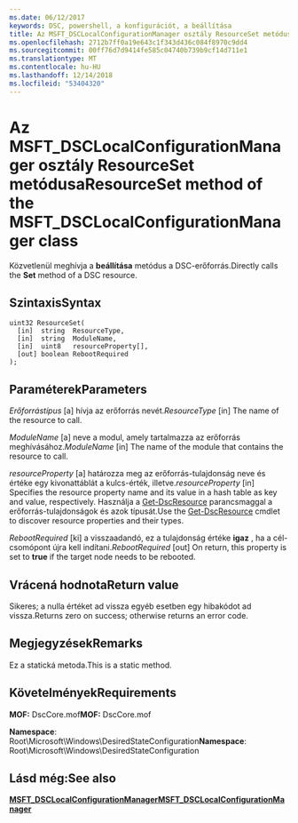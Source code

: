 ```yaml
---
ms.date: 06/12/2017
keywords: DSC, powershell, a konfigurációt, a beállítása
title: Az MSFT_DSCLocalConfigurationManager osztály ResourceSet metódusa
ms.openlocfilehash: 2712b7ff0a19e643c1f343d436c084f8970c9dd4
ms.sourcegitcommit: 00ff76d7d9414fe585c04740b739b9cf14d711e1
ms.translationtype: MT
ms.contentlocale: hu-HU
ms.lasthandoff: 12/14/2018
ms.locfileid: "53404320"
---
```

# <a name="resourceset-method-of-the-msftdsclocalconfigurationmanager-class"></a><span data-ttu-id="6e6e2-103">Az MSFT_DSCLocalConfigurationManager osztály ResourceSet metódusa</span><span class="sxs-lookup"><span data-stu-id="6e6e2-103">ResourceSet method of the MSFT_DSCLocalConfigurationManager class</span></span>

<span data-ttu-id="6e6e2-104">Közvetlenül meghívja a **beállítása** metódus a DSC-erőforrás.</span><span class="sxs-lookup"><span data-stu-id="6e6e2-104">Directly calls the **Set** method of a DSC resource.</span></span>

## <a name="syntax"></a><span data-ttu-id="6e6e2-105">Szintaxis</span><span class="sxs-lookup"><span data-stu-id="6e6e2-105">Syntax</span></span>

```mof
uint32 ResourceSet(
  [in]  string  ResourceType,
  [in]  string  ModuleName,
  [in]  uint8   resourceProperty[],
  [out] boolean RebootRequired
);
```

## <a name="parameters"></a><span data-ttu-id="6e6e2-106">Paraméterek</span><span class="sxs-lookup"><span data-stu-id="6e6e2-106">Parameters</span></span>

<span data-ttu-id="6e6e2-107">*Erőforrástípus* \[a\] hívja az erőforrás nevét.</span><span class="sxs-lookup"><span data-stu-id="6e6e2-107">*ResourceType* \[in\] The name of the resource to call.</span></span>

<span data-ttu-id="6e6e2-108">*ModuleName* \[a\] neve a modul, amely tartalmazza az erőforrás meghívásához.</span><span class="sxs-lookup"><span data-stu-id="6e6e2-108">*ModuleName* \[in\] The name of the module that contains the resource to call.</span></span>

<span data-ttu-id="6e6e2-109">*resourceProperty* \[a\] határozza meg az erőforrás-tulajdonság neve és értéke egy kivonattáblát a kulcs-érték, illetve.</span><span class="sxs-lookup"><span data-stu-id="6e6e2-109">*resourceProperty* \[in\] Specifies the resource property name and its value in a hash table as key and value, respectively.</span></span> <span data-ttu-id="6e6e2-110">Használja a [Get-DscResource](/powershell/module/PSDesiredStateConfiguration/Get-DscResource) parancsmaggal a erőforrás-tulajdonságok és azok típusát.</span><span class="sxs-lookup"><span data-stu-id="6e6e2-110">Use the [Get-DscResource](/powershell/module/PSDesiredStateConfiguration/Get-DscResource) cmdlet to discover resource properties and their types.</span></span>

<span data-ttu-id="6e6e2-111">*RebootRequired* \[ki\] a visszaadandó, ez a tulajdonság értéke **igaz** , ha a cél-csomópont újra kell indítani.</span><span class="sxs-lookup"><span data-stu-id="6e6e2-111">*RebootRequired* \[out\] On return, this property is set to **true** if the target node needs to be rebooted.</span></span>

## <a name="return-value"></a><span data-ttu-id="6e6e2-112">Vrácená hodnota</span><span class="sxs-lookup"><span data-stu-id="6e6e2-112">Return value</span></span>

<span data-ttu-id="6e6e2-113">Sikeres; a nulla értéket ad vissza egyéb esetben egy hibakódot ad vissza.</span><span class="sxs-lookup"><span data-stu-id="6e6e2-113">Returns zero on success; otherwise returns an error code.</span></span>

## <a name="remarks"></a><span data-ttu-id="6e6e2-114">Megjegyzések</span><span class="sxs-lookup"><span data-stu-id="6e6e2-114">Remarks</span></span>

<span data-ttu-id="6e6e2-115">Ez a statická metoda.</span><span class="sxs-lookup"><span data-stu-id="6e6e2-115">This is a static method.</span></span>

## <a name="requirements"></a><span data-ttu-id="6e6e2-116">Követelmények</span><span class="sxs-lookup"><span data-stu-id="6e6e2-116">Requirements</span></span>

<span data-ttu-id="6e6e2-117">**MOF:** DscCore.mof</span><span class="sxs-lookup"><span data-stu-id="6e6e2-117">**MOF:** DscCore.mof</span></span>

<span data-ttu-id="6e6e2-118">**Namespace**: Root\Microsoft\Windows\DesiredStateConfiguration</span><span class="sxs-lookup"><span data-stu-id="6e6e2-118">**Namespace**: Root\Microsoft\Windows\DesiredStateConfiguration</span></span>

## <a name="see-also"></a><span data-ttu-id="6e6e2-119">Lásd még:</span><span class="sxs-lookup"><span data-stu-id="6e6e2-119">See also</span></span>

[<span data-ttu-id="6e6e2-120">**MSFT_DSCLocalConfigurationManager**</span><span class="sxs-lookup"><span data-stu-id="6e6e2-120">**MSFT_DSCLocalConfigurationManager**</span></span>](msft-dsclocalconfigurationmanager.md)